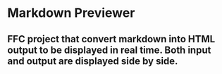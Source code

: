 # Markdown Previewer

## FFC project that convert markdown into HTML output to be displayed in real time. Both input and output are displayed side by side. 
